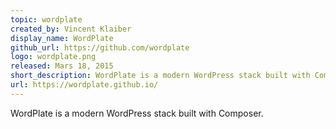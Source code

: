 ```yaml
---
topic: wordplate
created_by: Vincent Klaiber
display_name: WordPlate
github_url: https://github.com/wordplate
logo: wordplate.png
released: Mars 18, 2015
short_description: WordPlate is a modern WordPress stack built with Composer.
url: https://wordplate.github.io/
---
```

WordPlate is a modern WordPress stack built with Composer.

